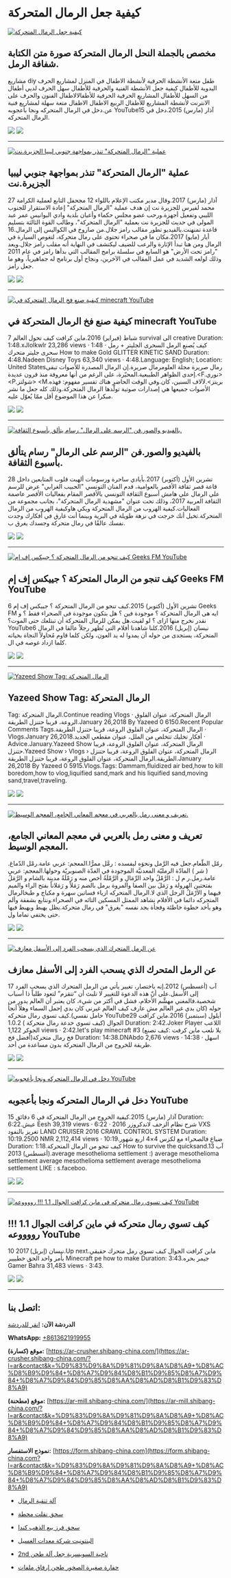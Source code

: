 # كيفية جعل الرمال المتحركة

<a href="https://swt.shibang-china.com/?l=ar&img&k=%D9%83%D9%8A%D9%81%D9%8A%D8%A9+%D8%AC%D8%B9%D9%84+%D8%A7%D9%84%D8%B1%D9%85%D8%A7%D9%84+%D8%A7%D9%84%D9%85%D8%AA%D8%AD%D8%B1%D9%83%D8%A9" target="_blank">![كيفية جعل الرمال المتحركة](http://static.shibang-china.com/all-800x300/1180.jpg)</a>

## مخصص بالجملة النحل الرمال المتحركة صورة متن الكتابة شفافة الرمل.
مشاريع diy طفل متعة الأنشطة الحرفية لأنشطة الاطفال في المنزل لمشاريع الحرف اليدوية للأطفال كيفية جعل الأنشطة الفنية والحرفية للأطفال سهل الحرف لديي أطفال من السهل للأطفال المشاريع الحرفية الحرفية للأطفالالاطفال الفنون والحرف على الانترنت لأنشطة المشاريع للأطفال الربيع الاطفال الاطفال متعة سهلة لمشاريع فنية عن.دخل في الرمال المتحركه ونجا بأعجوبه YouTube15 آذار (مارس) 2015.دخل في الرمال المتحركه.


<a href="https://whatsapp.shibangsoft.com/WhatsApp.php" target="_blank" title="WhatsApp">![](http://static.shibang-china.com/icon/whatsapp.png)</a> <a href="https://swt.shibang-china.com/?l=ar&icon&k=%D9%83%D9%8A%D9%81%D9%8A%D8%A9+%D8%AC%D8%B9%D9%84+%D8%A7%D9%84%D8%B1%D9%85%D8%A7%D9%84+%D8%A7%D9%84%D9%85%D8%AA%D8%AD%D8%B1%D9%83%D8%A9" target="_blank">![](http://static.shibang-china.com/icon/chat-ar.png)</a>

---

<a href="https://swt.shibang-china.com/?l=ar&img&k=%D9%83%D9%8A%D9%81%D9%8A%D8%A9+%D8%AC%D8%B9%D9%84+%D8%A7%D9%84%D8%B1%D9%85%D8%A7%D9%84+%D8%A7%D9%84%D9%85%D8%AA%D8%AD%D8%B1%D9%83%D8%A9" target="_blank">![عملية &quot;الرمال المتحركة&quot; تنذر بمواجهة جنوبي ليبيا الجزيرة.نت](http://static.shibang-china.com/all-800x300/1212.jpg)</a>

## عملية &quot;الرمال المتحركة&quot; تنذر بمواجهة جنوبي ليبيا الجزيرة.نت
27 آذار (مارس) 2017.وقال مدير مكتب الإعلام باللواء 12 مجحفل التابع لعملية الكرامة محمد لفيرس للجزيرة نت إن هدف عملية &quot;الرمال المتحركة&quot; إعادة الاستقرار للجنوب الليبي وتفعيل أجهزة.ورحب عضو مجلس حكماء وأعيان بلدية وادي البوانيس عمر عبد المولى في حديث للجزيرة نت بعملية &quot;الرمال المتحركة&quot;، وطالب القوة الثالثة بتسليم قاعدة تمنهنت.بالفيديو تطور مقالب رامز جلال.من صاروخ في الكواليس إلى الرمال.16 أيار (مايو) 2017.مكان ما في صحراء تحتوى على رمال متحركة، لتغوص السیارة في الرمال ومن ھنا تبدأ الإثارة والرعب للضیف ليكتشف في النهاية أنه مقلب رامز جلال.ويعد &quot;رامز تحت الأرض&quot; هو السابع في سلسلة برامج المقالب التي بدأها رامز في عام 2011 وذلك لولعه الشديد في عمل المقالب في الآخرين، ونجاح أول برنامج له جماهيرياً، وهو ما جعل رامز.


<a href="https://whatsapp.shibangsoft.com/WhatsApp.php" target="_blank" title="WhatsApp">![](http://static.shibang-china.com/icon/whatsapp.png)</a> <a href="https://swt.shibang-china.com/?l=ar&icon&k=%D9%83%D9%8A%D9%81%D9%8A%D8%A9+%D8%AC%D8%B9%D9%84+%D8%A7%D9%84%D8%B1%D9%85%D8%A7%D9%84+%D8%A7%D9%84%D9%85%D8%AA%D8%AD%D8%B1%D9%83%D8%A9" target="_blank">![](http://static.shibang-china.com/icon/chat-ar.png)</a>

---

<a href="https://swt.shibang-china.com/?l=ar&img&k=%D9%83%D9%8A%D9%81%D9%8A%D8%A9+%D8%AC%D8%B9%D9%84+%D8%A7%D9%84%D8%B1%D9%85%D8%A7%D9%84+%D8%A7%D9%84%D9%85%D8%AA%D8%AD%D8%B1%D9%83%D8%A9" target="_blank">![كيفية صنع فخ الرمال المتحركة في minecraft YouTube](http://static.shibang-china.com/all-800x300/957.jpg)</a>

## كيفية صنع فخ الرمال المتحركة في minecraft YouTube
7 شباط (فبراير) 2016.ماين كرافت كيف تحول العالم survival الى creative Duration: 1:48.xJlolkwlr 23,286 views &middot; 1:48 &middot; كيف يُصنع الرمل السحرى الجليتر + رمل سحرى جليتر متحرك How to make Gold GLITTER KINETIC SAND Duration: 4:48.Nadeen Disney Toys 63,340 views &middot; 4:48.Language: English; Location: United Statesرمال صريرة مجلة العلومرمال صريرة.إن الرمال المصدرة للأصوات تبقى إحدى الظواهر الطبيعية.المحيّرة، على الرغم من أنها معروفة منذ قرون عديدة.&lt;F.نوري&gt; &lt;P.شولتز&gt; &lt;M.بريتز&gt;.لآلاف السنين، كان.وفي الوقت الحاضر هناك تفسير مفهوم: فهذه الأصوات جميعها هي إصدارات صوتية تولّدها الرمال المتحركة.وذلك كله جعل ما نشر مبكرا عن هذا الموضوع أقل ممّا يُعوّل عليه.


<a href="https://whatsapp.shibangsoft.com/WhatsApp.php" target="_blank" title="WhatsApp">![](http://static.shibang-china.com/icon/whatsapp.png)</a> <a href="https://swt.shibang-china.com/?l=ar&icon&k=%D9%83%D9%8A%D9%81%D9%8A%D8%A9+%D8%AC%D8%B9%D9%84+%D8%A7%D9%84%D8%B1%D9%85%D8%A7%D9%84+%D8%A7%D9%84%D9%85%D8%AA%D8%AD%D8%B1%D9%83%D8%A9" target="_blank">![](http://static.shibang-china.com/icon/chat-ar.png)</a>

---

<a href="https://swt.shibang-china.com/?l=ar&img&k=%D9%83%D9%8A%D9%81%D9%8A%D8%A9+%D8%AC%D8%B9%D9%84+%D8%A7%D9%84%D8%B1%D9%85%D8%A7%D9%84+%D8%A7%D9%84%D9%85%D8%AA%D8%AD%D8%B1%D9%83%D8%A9" target="_blank">![بالفيديو والصور.فن &quot;الرسم على الرمال&quot; رسام يتألق بأسبوع الثقافة.](http://static.shibang-china.com/all-800x300/757.jpg)</a>

## بالفيديو والصور.فن &quot;الرسم على الرمال&quot; رسام يتألق بأسبوع الثقافة.
28 تشرين الأول (أكتوبر) 2017.بأيادي ساحرة ورسومات ألهبت قلوب المتابعين داخل قاعة قصر ثقافة الأقصر بالعوامية، قدم الفنان التونسي &quot;الحبيب الغرابي&quot; عرض للرسم علي الرمال علي هامش أسبوع الثقافة التونسي بالأقصر المقام بفعاليات الأقصر عاصمة الثقافة العربية 2017، وذلك تحت عنوان &quot;مشهدية الرمال المتحركة&quot;، بجانب مجموعة من الفعاليات.كيفية الهروب من الرمال المتحركة ويكي هاوكيفية الهروب من الرمال المتحركة.تخيل أنك خرجت في نزهة طويلة في البرية وبينما أنت غارق في أفكارك وجدت نفسك عالقًا في رمال متحركة وجسدك يغرق ب.


<a href="https://whatsapp.shibangsoft.com/WhatsApp.php" target="_blank" title="WhatsApp">![](http://static.shibang-china.com/icon/whatsapp.png)</a> <a href="https://swt.shibang-china.com/?l=ar&icon&k=%D9%83%D9%8A%D9%81%D9%8A%D8%A9+%D8%AC%D8%B9%D9%84+%D8%A7%D9%84%D8%B1%D9%85%D8%A7%D9%84+%D8%A7%D9%84%D9%85%D8%AA%D8%AD%D8%B1%D9%83%D8%A9" target="_blank">![](http://static.shibang-china.com/icon/chat-ar.png)</a>

---

<a href="https://swt.shibang-china.com/?l=ar&img&k=%D9%83%D9%8A%D9%81%D9%8A%D8%A9+%D8%AC%D8%B9%D9%84+%D8%A7%D9%84%D8%B1%D9%85%D8%A7%D9%84+%D8%A7%D9%84%D9%85%D8%AA%D8%AD%D8%B1%D9%83%D8%A9" target="_blank">![كيف تنجو من الرمال المتحركة ؟ جييكس إف إم Geeks FM YouTube](http://static.shibang-china.com/all-800x300/111.jpg)</a>

## كيف تنجو من الرمال المتحركة ؟ جييكس إف إم Geeks FM YouTube
6 تشرين الأول (أكتوبر) 2015.كيف تنجو من الرمال المتحركة ؟ جييكس إف إم Geeks FM ايه هى الرمال المتحركة ؟ موجودة فين ؟ هل بتكون موجودة فى الصحراء فقط ؟ و نقدر نخرج منها ازاى ؟ لو لقيت.هل يمكن للرمال المتحركة أن تبتلعك حتى الموت؟ YouTube6 نيسان (إبريل) 2016.كلنا شاهدنا أفلام التي تُظهر رجلاً عالقا في الرمال المتحركة، يستجدى من حوله أن يمدوا له يد العون، ولكن كلما قاوم مُحاولاً النجاة بحياته كلما ازداد غوصه في ال.


<a href="https://whatsapp.shibangsoft.com/WhatsApp.php" target="_blank" title="WhatsApp">![](http://static.shibang-china.com/icon/whatsapp.png)</a> <a href="https://swt.shibang-china.com/?l=ar&icon&k=%D9%83%D9%8A%D9%81%D9%8A%D8%A9+%D8%AC%D8%B9%D9%84+%D8%A7%D9%84%D8%B1%D9%85%D8%A7%D9%84+%D8%A7%D9%84%D9%85%D8%AA%D8%AD%D8%B1%D9%83%D8%A9" target="_blank">![](http://static.shibang-china.com/icon/chat-ar.png)</a>

---

<a href="https://swt.shibang-china.com/?l=ar&img&k=%D9%83%D9%8A%D9%81%D9%8A%D8%A9+%D8%AC%D8%B9%D9%84+%D8%A7%D9%84%D8%B1%D9%85%D8%A7%D9%84+%D8%A7%D9%84%D9%85%D8%AA%D8%AD%D8%B1%D9%83%D8%A9" target="_blank">![Yazeed Show Tag: الرمال المتحركة](http://static.shibang-china.com/all-800x300/1517.jpg)</a>

## Yazeed Show Tag: الرمال المتحركة
Tag: الرمال المتحركة.Continue reading Vlogs &middot; الرمال المتحركة، عنوان الفلوق الروعة، قريبا حتنزل الطريقة.January 26,2018 By Yazeed 0 6150.Recent Popular Comments Tags.الرمال المتحركة، عنوان الفلوق الروعة، قريبا حتنزل الطريقة &middot; Vlogs.January 26,2018.أفكار تخليك تتخلص من الملل، عنوان مقطعي الجديد &middot; Advice.January.Yazeed Show الرمال المتحركة، عنوان الفلوق الروعة، قريبا حتنزل.Yazeed Show › Vlogs › الرمال المتحركة، عنوان الفلوق الروعة، قريبا حتنزل الطريقة.الرمال المتحركة، عنوان الفلوق الروعة، قريبا حتنزل الطريقة.January 26,2018 By Yazeed 0 5915.Vlogs.Tags: Dammam,fluidized air bed,how to kill boredom,how to vlog,liquified sand,mark and his liquified sand,moving sand,travel,traveling.


<a href="https://whatsapp.shibangsoft.com/WhatsApp.php" target="_blank" title="WhatsApp">![](http://static.shibang-china.com/icon/whatsapp.png)</a> <a href="https://swt.shibang-china.com/?l=ar&icon&k=%D9%83%D9%8A%D9%81%D9%8A%D8%A9+%D8%AC%D8%B9%D9%84+%D8%A7%D9%84%D8%B1%D9%85%D8%A7%D9%84+%D8%A7%D9%84%D9%85%D8%AA%D8%AD%D8%B1%D9%83%D8%A9" target="_blank">![](http://static.shibang-china.com/icon/chat-ar.png)</a>

---

<a href="https://swt.shibang-china.com/?l=ar&img&k=%D9%83%D9%8A%D9%81%D9%8A%D8%A9+%D8%AC%D8%B9%D9%84+%D8%A7%D9%84%D8%B1%D9%85%D8%A7%D9%84+%D8%A7%D9%84%D9%85%D8%AA%D8%AD%D8%B1%D9%83%D8%A9" target="_blank">![تعريف و معنى رمل بالعربي في معجم المعاني الجامع، المعجم الوسيط.](http://static.shibang-china.com/all-800x300/582.jpg)</a>

## تعريف و معنى رمل بالعربي في معجم المعاني الجامع، المعجم الوسيط.
رمّل الطّعام.جعل فيه الرَّمل ونحوَه ليفسده : رمَّل ممرًّا.المعجم: عربي عامة.رمْل الدّماغ.( شر ) المادّة الرمليّة المعدنيَّة الموجودة في الغدّة الصنوبريّة وحولها.المعجم: عربي عامة.رمل.ر م ل : الرَّمْلُ واحد الرِّمَالِ و الرَّمْلَةُ أخص منه و رَمْلَةُ مدينة بالشام و الرَّمَلُ بفتحتين الهرولة و رَمَلَ بين الصفا والمروة يرمل بالضم رَمَلاً و رَمَلاناً بفتح الراء والميم فيهما و الأرْمَلُ الرجل الذي لا.الرمال المتحركه ازياء فساتين سهرة و مكياج و طبخالرمال المتحركه دائما في الأفلام نشاهد الممثل المسكين التائه في الصحراء.ونتابع بشفقة وألم وهو يأخد خطوة خاطئة وفجأة يجد نفسه &quot;يغرق&quot; في رمال متحركة.يظل يهبط ويهبط فيها حتى يختفي تماما ول.


<a href="https://whatsapp.shibangsoft.com/WhatsApp.php" target="_blank" title="WhatsApp">![](http://static.shibang-china.com/icon/whatsapp.png)</a> <a href="https://swt.shibang-china.com/?l=ar&icon&k=%D9%83%D9%8A%D9%81%D9%8A%D8%A9+%D8%AC%D8%B9%D9%84+%D8%A7%D9%84%D8%B1%D9%85%D8%A7%D9%84+%D8%A7%D9%84%D9%85%D8%AA%D8%AD%D8%B1%D9%83%D8%A9" target="_blank">![](http://static.shibang-china.com/icon/chat-ar.png)</a>

---

<a href="https://swt.shibang-china.com/?l=ar&img&k=%D9%83%D9%8A%D9%81%D9%8A%D8%A9+%D8%AC%D8%B9%D9%84+%D8%A7%D9%84%D8%B1%D9%85%D8%A7%D9%84+%D8%A7%D9%84%D9%85%D8%AA%D8%AD%D8%B1%D9%83%D8%A9" target="_blank">![عن الرمل المتحرك الذي يسحب الفرد إلى الأسفل معازف](http://static.shibang-china.com/all-800x300/1297.jpg)</a>

## عن الرمل المتحرك الذي يسحب الفرد إلى الأسفل معازف
17 آب (أغسطس) 2012.إنه باختصار، تغيير يأتي من الرمل المتحرك الذي يسحب الفرد إلى الأسفل.على أنّ هذه الدعوة للتغيير لا تلبث أن “تتقزم” لتعود طلباً ذا أسباب شخصية.فالمغني مهشَّم الأحلام، فشل في أكثر من شيء، كان يعتبر أن العالم يدور من حوله (كان بدي غير العالم مش عارف كيف العالم غيرني كان بدي إحمل السماء وهلأ أنجأ حامل نفسي).كيف تسوي رمال متحركه YouTube29 أيلول (سبتمبر) 2016.ماين كرافت الجوال (كيف تسوي خدعة رمال متحركة ) 1.0.2 Duration: 2:42.Joker Player اللاعب الجوكر 1,122 views &middot; 2:42.let&#39;s play minecraft #3 (يلا نلعب ماين كرفت :كيف تصنع فخ رمال متحركة(أفضل فخ Duration: 14:38.DNAbdo 2,676 views &middot; 14:38 &middot; اسهل طريقة للخروج من الرمال المتحركة بدون مساعدة من أحد.


<a href="https://whatsapp.shibangsoft.com/WhatsApp.php" target="_blank" title="WhatsApp">![](http://static.shibang-china.com/icon/whatsapp.png)</a> <a href="https://swt.shibang-china.com/?l=ar&icon&k=%D9%83%D9%8A%D9%81%D9%8A%D8%A9+%D8%AC%D8%B9%D9%84+%D8%A7%D9%84%D8%B1%D9%85%D8%A7%D9%84+%D8%A7%D9%84%D9%85%D8%AA%D8%AD%D8%B1%D9%83%D8%A9" target="_blank">![](http://static.shibang-china.com/icon/chat-ar.png)</a>

---

<a href="https://swt.shibang-china.com/?l=ar&img&k=%D9%83%D9%8A%D9%81%D9%8A%D8%A9+%D8%AC%D8%B9%D9%84+%D8%A7%D9%84%D8%B1%D9%85%D8%A7%D9%84+%D8%A7%D9%84%D9%85%D8%AA%D8%AD%D8%B1%D9%83%D8%A9" target="_blank">![دخل في الرمال المتحركه ونجا بأعجوبه YouTube](http://static.shibang-china.com/all-800x300/840.jpg)</a>

## دخل في الرمال المتحركه ونجا بأعجوبه YouTube
15 آذار (مارس) 2015.كيفية الخروج من الرمال المتحركة في 6 دقائق Duration: 6:22.عيش Eesh 39,319 views &middot; 6:22 &middot; شرح نظام الزحف لاندكروزر 2016 VXS تغريز بالنفود LAND CRUISER 2016 CRAWL CONTROL SYSTEM Duration: 10:19.2500 NMR 2,112,414 views &middot; 10:19.ضياع فالصحراء مع لكزس 4×4 اربع شهور Duration: 1:18.كيف تنجو من الرمال المتحركة How to survive the quicksand.13 آب (أغسطس) 2013.average mesothelioma settlement :) average mesothelioma settlement average mesothelioma settlement average mesothelioma settlement LIKE : s.faceboo.


<a href="https://whatsapp.shibangsoft.com/WhatsApp.php" target="_blank" title="WhatsApp">![](http://static.shibang-china.com/icon/whatsapp.png)</a> <a href="https://swt.shibang-china.com/?l=ar&icon&k=%D9%83%D9%8A%D9%81%D9%8A%D8%A9+%D8%AC%D8%B9%D9%84+%D8%A7%D9%84%D8%B1%D9%85%D8%A7%D9%84+%D8%A7%D9%84%D9%85%D8%AA%D8%AD%D8%B1%D9%83%D8%A9" target="_blank">![](http://static.shibang-china.com/icon/chat-ar.png)</a>

---

<a href="https://swt.shibang-china.com/?l=ar&img&k=%D9%83%D9%8A%D9%81%D9%8A%D8%A9+%D8%AC%D8%B9%D9%84+%D8%A7%D9%84%D8%B1%D9%85%D8%A7%D9%84+%D8%A7%D9%84%D9%85%D8%AA%D8%AD%D8%B1%D9%83%D8%A9" target="_blank">![كيف تسوي رمال متحركه في ماين كرافت الجوال 1.1 !!! رووووعه YouTube](http://static.shibang-china.com/all-800x300/641.jpg)</a>

## كيف تسوي رمال متحركه في ماين كرافت الجوال 1.1 !!! رووووعه YouTube
10 نيسان (إبريل) 2017.Up next.ماين كرافت الجوال كيف تسوي رمل متحرك حقيقي بأمر واحد الحق خطييير Minecraft pe how to make Duration: 3:43.جيمر بحره Gamer Bahra 31,483 views &middot; 3:43.

<a href="https://whatsapp.shibangsoft.com/WhatsApp.php" target="_blank" title="WhatsApp">![](http://static.shibang-china.com/icon/whatsapp.png)</a> <a href="https://swt.shibang-china.com/?l=ar&icon&k=%D9%83%D9%8A%D9%81%D9%8A%D8%A9+%D8%AC%D8%B9%D9%84+%D8%A7%D9%84%D8%B1%D9%85%D8%A7%D9%84+%D8%A7%D9%84%D9%85%D8%AA%D8%AD%D8%B1%D9%83%D8%A9" target="_blank">![](http://static.shibang-china.com/icon/chat-ar.png)</a>

---
## اتصل بنا:

**الدردشة الآن:** [انقر للدردشة](https://swt.shibang-china.com?l=ar&contact&k=%D9%83%D9%8A%D9%81%D9%8A%D8%A9+%D8%AC%D8%B9%D9%84+%D8%A7%D9%84%D8%B1%D9%85%D8%A7%D9%84+%D8%A7%D9%84%D9%85%D8%AA%D8%AD%D8%B1%D9%83%D8%A9)

**WhatsApp:**  [+8613621919955](https://whatsapp.shibangsoft.com/WhatsApp.php)

**موقع (كسارة):** [https://ar-crusher.shibang-china.com/](https://ar-crusher.shibang-china.com/?l=ar&contact&k=%D9%83%D9%8A%D9%81%D9%8A%D8%A9+%D8%AC%D8%B9%D9%84+%D8%A7%D9%84%D8%B1%D9%85%D8%A7%D9%84+%D8%A7%D9%84%D9%85%D8%AA%D8%AD%D8%B1%D9%83%D8%A9)

**موقع (مطحنة):** [https://ar-mill.shibang-china.com/](https://ar-mill.shibang-china.com/?l=ar&contact&k=%D9%83%D9%8A%D9%81%D9%8A%D8%A9+%D8%AC%D8%B9%D9%84+%D8%A7%D9%84%D8%B1%D9%85%D8%A7%D9%84+%D8%A7%D9%84%D9%85%D8%AA%D8%AD%D8%B1%D9%83%D8%A9)

**نموذج الاستفسار:** [https://form.shibang-china.com](https://form.shibang-china.com?l=ar&contact&k=%D9%83%D9%8A%D9%81%D9%8A%D8%A9+%D8%AC%D8%B9%D9%84+%D8%A7%D9%84%D8%B1%D9%85%D8%A7%D9%84+%D8%A7%D9%84%D9%85%D8%AA%D8%AD%D8%B1%D9%83%D8%A9)

* [آلة تنقية الرمال](../28/%D8%A2%D9%84%D8%A9%20%D8%AA%D9%86%D9%82%D9%8A%D8%A9%20%D8%A7%D9%84%D8%B1%D9%85%D8%A7%D9%84.md)

* [سحق نقلت محطة](../26/%D8%B3%D8%AD%D9%82%20%D9%86%D9%82%D9%84%D8%AA%20%D9%85%D8%AD%D8%B7%D8%A9.md)

* [سحق فرز بيع الذهب كندا](../27/%D8%B3%D8%AD%D9%82%20%D9%81%D8%B1%D8%B2%20%D8%A8%D9%8A%D8%B9%20%D8%A7%D9%84%D8%B0%D9%87%D8%A8%20%D9%83%D9%86%D8%AF%D8%A7.md)

* [البنتونيت شركة معدات الغسيل](../30/%D8%A7%D9%84%D8%A8%D9%86%D8%AA%D9%88%D9%86%D9%8A%D8%AA%20%D8%B4%D8%B1%D9%83%D8%A9%20%D9%85%D8%B9%D8%AF%D8%A7%D8%AA%20%D8%A7%D9%84%D8%BA%D8%B3%D9%8A%D9%84.md)

* [2nd ناحية السويسرية جعل آلة طحن](../29/2nd%20%D9%86%D8%A7%D8%AD%D9%8A%D8%A9%20%D8%A7%D9%84%D8%B3%D9%88%D9%8A%D8%B3%D8%B1%D9%8A%D8%A9%20%D8%AC%D8%B9%D9%84%20%D8%A2%D9%84%D8%A9%20%D8%B7%D8%AD%D9%86.md)

* [حفارة صغيرة الصخور طحن إرفاق ملفات](../30/%D8%AD%D9%81%D8%A7%D8%B1%D8%A9%20%D8%B5%D8%BA%D9%8A%D8%B1%D8%A9%20%D8%A7%D9%84%D8%B5%D8%AE%D9%88%D8%B1%20%D8%B7%D8%AD%D9%86%20%D8%A5%D8%B1%D9%81%D8%A7%D9%82%20%D9%85%D9%84%D9%81%D8%A7%D8%AA.md)